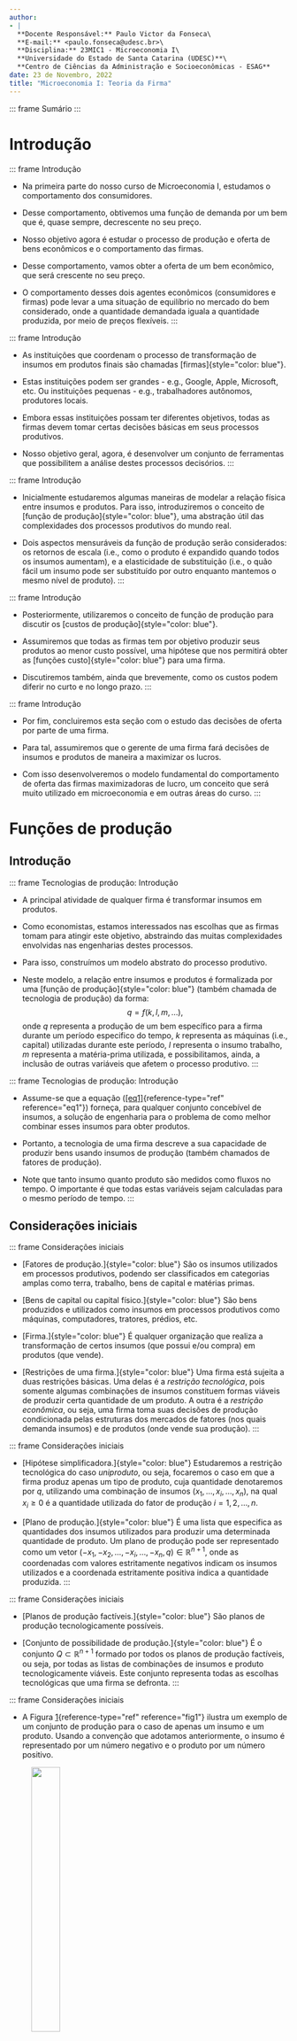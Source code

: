 ```yaml
---
author:
- |
  **Docente Responsável:** Paulo Victor da Fonseca\
  **E-mail:** <paulo.fonseca@udesc.br>\
  **Disciplina:** 23MIC1 - Microeconomia I\
  **Universidade do Estado de Santa Catarina (UDESC)**\
  **Centro de Ciências da Administração e Socioeconômicas - ESAG**
date: 23 de Novembro, 2022
title: "Microeconomia I: Teoria da Firma"
---
```


::: frame
Sumário
:::

# Introdução

::: frame
Introdução

-   Na primeira parte do nosso curso de Microeconomia I, estudamos o
    comportamento dos consumidores.

-   Desse comportamento, obtivemos uma função de demanda por um bem que
    é, quase sempre, decrescente no seu preço.

-   Nosso objetivo agora é estudar o processo de produção e oferta de
    bens econômicos e o comportamento das firmas.

-   Desse comportamento, vamos obter a oferta de um bem econômico, que
    será crescente no seu preço.

-   O comportamento desses dois agentes econômicos (consumidores e
    firmas) pode levar a uma situação de equilíbrio no mercado do bem
    considerado, onde a quantidade demandada iguala a quantidade
    produzida, por meio de preços flexíveis.
:::

::: frame
Introdução

-   As instituições que coordenam o processo de transformação de insumos
    em produtos finais são chamadas [firmas]{style="color: blue"}.

-   Estas instituições podem ser grandes - e.g., Google, Apple,
    Microsoft, etc. Ou instituições pequenas - e.g., trabalhadores
    autônomos, produtores locais.

-   Embora essas instituições possam ter diferentes objetivos, todas as
    firmas devem tomar certas decisões básicas em seus processos
    produtivos.

-   Nosso objetivo geral, agora, é desenvolver um conjunto de
    ferramentas que possibilitem a análise destes processos decisórios.
:::

::: frame
Introdução

-   Inicialmente estudaremos algumas maneiras de modelar a relação
    física entre insumos e produtos. Para isso, introduziremos o
    conceito de [função de produção]{style="color: blue"}, uma abstração
    útil das complexidades dos processos produtivos do mundo real.

-   Dois aspectos mensuráveis da função de produção serão considerados:
    os retornos de escala (i.e., como o produto é expandido quando todos
    os insumos aumentam), e a elasticidade de substituição (i.e., o quão
    fácil um insumo pode ser substituído por outro enquanto mantemos o
    mesmo nível de produto).
:::

::: frame
Introdução

-   Posteriormente, utilizaremos o conceito de função de produção para
    discutir os [custos de produção]{style="color: blue"}.

-   Assumiremos que todas as firmas tem por objetivo produzir seus
    produtos ao menor custo possível, uma hipótese que nos permitirá
    obter as [funções custo]{style="color: blue"} para uma firma.

-   Discutiremos também, ainda que brevemente, como os custos podem
    diferir no curto e no longo prazo.
:::

::: frame
Introdução

-   Por fim, concluiremos esta seção com o estudo das decisões de oferta
    por parte de uma firma.

-   Para tal, assumiremos que o gerente de uma firma fará decisões de
    insumos e produtos de maneira a maximizar os lucros.

-   Com isso desenvolveremos o modelo fundamental do comportamento de
    oferta das firmas maximizadoras de lucro, um conceito que será muito
    utilizado em microeconomia e em outras áreas do curso.
:::

# Funções de produção

## Introdução

::: frame
Tecnologias de produção: Introdução

-   A principal atividade de qualquer firma é transformar insumos em
    produtos.

-   Como economistas, estamos interessados nas escolhas que as firmas
    tomam para atingir este objetivo, abstraindo das muitas
    complexidades envolvidas nas engenharias destes processos.

-   Para isso, construímos um modelo abstrato do processo produtivo.

-   Neste modelo, a relação entre insumos e produtos é formalizada por
    uma [função de produção]{style="color: blue"} (também chamada de
    tecnologia de produção) da forma: $$q = f(k, l, m, \dots),
                \label{eq1}$$ onde $q$ representa a produção de um bem
    específico para a firma durante um período especifico do tempo, $k$
    representa as máquinas (i.e., capital) utilizadas durante este
    período, $l$ representa o insumo trabalho, $m$ representa a
    matéria-prima utilizada, e possibilitamos, ainda, a inclusão de
    outras variáveis que afetem o processo produtivo.
:::

::: frame
Tecnologias de produção: Introdução

-   Assume-se que a equação ([\[eq1\]](#eq1){reference-type="ref"
    reference="eq1"}) forneça, para qualquer conjunto concebível de
    insumos, a solução de engenharia para o problema de como melhor
    combinar esses insumos para obter produtos.

-   Portanto, a tecnologia de uma firma descreve a sua capacidade de
    produzir bens usando insumos de produção (também chamados de fatores
    de produção).

-   Note que tanto insumo quanto produto são medidos como fluxos no
    tempo. O importante é que todas estas variáveis sejam calculadas
    para o mesmo período de tempo.
:::

## Considerações iniciais

::: frame
Considerações iniciais

-   [Fatores de produção.]{style="color: blue"} São os insumos
    utilizados em processos produtivos, podendo ser classificados em
    categorias amplas como terra, trabalho, bens de capital e matérias
    primas.

-   [Bens de capital ou capital físico.]{style="color: blue"} São bens
    produzidos e utilizados como insumos em processos produtivos como
    máquinas, computadores, tratores, prédios, etc.

-   [Firma.]{style="color: blue"} É qualquer organização que realiza a
    transformação de certos insumos (que possui e/ou compra) em produtos
    (que vende).

-   [Restrições de uma firma.]{style="color: blue"} Uma firma está
    sujeita a duas restrições básicas. Uma delas é a *restrição
    tecnológica*, pois somente algumas combinações de insumos constituem
    formas viáveis de produzir certa quantidade de um produto. A outra é
    a *restrição econômica*, ou seja, uma firma toma suas decisões de
    produção condicionada pelas estruturas dos mercados de fatores (nos
    quais demanda insumos) e de produtos (onde vende sua produção).
:::

::: frame
Considerações iniciais

-   [Hipótese simplificadora.]{style="color: blue"} Estudaremos a
    restrição tecnológica do caso *uniproduto*, ou seja, focaremos o
    caso em que a firma produz apenas um tipo de produto, cuja
    quantidade denotaremos por $q$, utilizando uma combinação de insumos
    $(x_1, \dots, x_i, \dots, x_n)$, na qual $x_i \geq 0$ é a quantidade
    utilizada do fator de produção $i = 1, 2, \dots, n$.

-   [Plano de produção.]{style="color: blue"} É uma lista que especifica
    as quantidades dos insumos utilizados para produzir uma determinada
    quantidade de produto. Um plano de produção pode ser representado
    como um vetor
    $(-x_1, -x_2, \dots, -x_i, \dots, -x_n, q) \in \mathbb{R}^{n+1}$,
    onde as coordenadas com valores estritamente negativos indicam os
    insumos utilizados e a coordenada estritamente positiva indica a
    quantidade produzida.
:::

::: frame
Considerações iniciais

-   [Planos de produção factíveis.]{style="color: blue"} São planos de
    produção tecnologicamente possíveis.

-   [Conjunto de possibilidade de produção.]{style="color: blue"} É o
    conjunto $Q \subset \mathbb{R}^{n+1}$ formado por todos os planos de
    produção factíveis, ou seja, por todas as listas de combinações de
    insumos e produto tecnologicamente viáveis. Este conjunto representa
    todas as escolhas tecnológicas que uma firma se defronta.
:::

::: frame
Considerações iniciais

-   A Figura [1](#fig1){reference-type="ref" reference="fig1"} ilustra
    um exemplo de um conjunto de produção para o caso de apenas um
    insumo e um produto. Usando a convenção que adotamos anteriormente,
    o insumo é representado por um número negativo e o produto por um
    número positivo.

<figure id="fig1">
<img src="prodset.JPG" style="width:35.0%" />
<figcaption>Conjunto de produção. Fonte: Mas-Colell et al.
(1995).</figcaption>
</figure>
:::

::: frame
Considerações iniciais

-   Poderíamos, alternativamente, mensurar os insumos por números
    positivos, neste caso uma representação possível para o conjunto de
    produção seria dado pela Figura [2](#fig2){reference-type="ref"
    reference="fig2"}.

    <figure id="fig2">
    <img src="prodset2.JPG" style="width:70.0%" />
    <figcaption>Conjunto de produção. Fonte: Varian (2006).</figcaption>
    </figure>
:::

::: frame
Considerações iniciais

-   [Função de produção.]{style="color: blue"} De maneira mais geral,
    uma função de produção é a função
    $q = f(x_1, \dots, x_i, \dots, x_n)$ que associa a cada combinação
    de insumos $(x_1, \dots, x_i, \dots, x_n) \in \mathbb{R}^n_+$ a
    quantidade *máxima* $q$ que pode ser produzida. A função de produção
    $f(x_1, \dots, x_n)$ define a fronteira do conjunto de produção -
    ver Figura [2](#fig2){reference-type="ref" reference="fig2"}.
:::

## Produtividade marginal

::: frame
Produto marginal

-   O [produto físico marginal]{style="color: blue"} do fator de
    produção $i$, denotado por $PM_i$, é a variação da produção gerada
    pela variação em uma unidade do insumo $i$, *ceteris paribus*.

-   Mais precisamente, em termos contínuos, pode ser definida como a
    derivada parcial da função de produção com relação ao insumo $i$:
    $$PM_i \equiv \frac{\partial f(\mathbf{x})}{\partial x_i} = f_i(\mathbf{x}), \qquad i = 1, \dots, n.
                \label{eq2}$$

-   Se o fator de produção $i$ contribui para a produção, então,
    $PM_i>0$ para toda combinação de insumos factível
    $(x_1, \dots, x_i, \dots, x_n)$.
:::

::: frame
Produto marginal

-   No caso de apenas dois fatores de produção, capital e trabalho,
    temos então que:

    1.  O produto marginal do trabalho, $PM_l = f_l$, mede o quanto a
        produção aumentará se aumentarmos (um pouco) a quantidade de
        trabalho usada, mantendo a quantidade de capital fixa.

    2.  O produto marginal do capital, $PM_k = f_k$, mede o quanto a
        produção aumentará se aumentarmos (um pouco) a quantidade de
        capital usada, mantendo a quantidade de trabalho fixa.
:::

## Princípio das produtividades marginais decrescentes

::: frame
Princípio das produtividades marginais decrescentes

-   [Princípio dos rendimentos físicos (produtividades marginais)
    decrescentes.]{style="color: blue"} Quanto mais se utiliza um fator
    de produção $i$, *ceteris paribus*, a contribuição deste fator para
    o aumento da produção tende a ser cada vez menor, ou seja, o produto
    físico marginal do fator de produção $i$ é estritamente decrescente
    com relação à quantidade utilizada deste fator.

-   Formalmente:
    $$\frac{\partial PM_i(\mathbf{x})}{\partial x_i} = \frac{\partial^2 f(\mathbf{x})}{\partial x_i^2} = f_{ii} < 0, \qquad \forall i = 1, \dots, n.$$
:::

::: frame
Princípio das produtividades marginais decrescentes

-   Considerando nossa função de produção com apenas dois fatores -
    capital e trabalho - temos: $$\begin{aligned}
                \frac{\partial PM_k}{\partial k} &=& \frac{\partial^2 f(k,l)}{\partial k^2} = f_{kk} < 0, \\
                \frac{\partial PM_l}{\partial l} &=& \frac{\partial^2 f(k,l)}{\partial l^2} = f_{ll} < 0.
            
    \end{aligned}$$

-   A hipótese de produtividade marginal decrescente foi originalmente
    proposta pelo economista do século XIX Thomas Malthus, que temia que
    o aumento rápido da população resultasse em uma menor produtividade
    do trabalho.

-   Suas predições pessimistas para o futuro da humanidade fizeram com
    que a economia ficasse conhecida como "ciência sombria".
:::

::: frame
Princípio das produtividades marginais decrescentes

<figure id="fig3">
<img src="malthus.jpg" style="width:40.0%" />
<figcaption>Thomas Robert Malthus (1766 - 1834). Fonte: <a
href="https://en.wikipedia.org/wiki/Thomas_Robert_Malthus">Wikipedia</a>.</figcaption>
</figure>
:::

::: frame
Princípio das produtividades marginais decrescentes

-   Uma análise mais cuidadosa da função de produção sugere que tais
    predições pessimistas podem não ser corretas.

-   Variações na produtividade marginal do trabalho ao longo do tempo
    dependem não só de como o fator de produção trabalho está crescendo
    mas, também, de mudanças nos outros insumos (e.g., capital).

-   Ou seja, precisamos nos preocupar também com
    $\partial PM_l/\partial k = f_{lk}$.

-   Na maioria dos casos, $f_{lk} > 0$, portanto, a diminuição da
    produtividade do trabalho à medida que *ambos $l$ e $k$ aumentam*
    pode ser uma conclusão precipitada.

-   De fato, a produtividade do trabalho parece ter aumentado
    significativamente desde a época de Malthus, principalmente porque
    os aumentos nos insumos de capital (combinado a melhorias
    tecnológicas) compensou o impacto do declínio da produtividade
    marginal.
:::

## Produto médio

::: frame
Produto médio

-   [Produto físico médio ($PMe_{i}$).]{style="color: blue"} Quantidade
    produzida por unidade do insumo $i$:
    $$PMe_i = \frac{f(\mathbf{x})}{x_i}, \qquad x_i > 0.
                \label{eq4}$$

-   De maneira geral, *produtividade do trabalho* significa
    *produtividade média*.

-   Como a produtividade média é facilmente mensurável, é comumente
    utilizada como medida de eficiência - muito utilizada em trabalhos
    empíricos (e menos em teóricos).

-   Para o caso de dois insumos, a produtividade média do trabalho é:
    $$PMe_l = \frac{f(k,l)}{l}.$$

-   Note que a produtividade média do trabalho depende do nível de
    capital utilizado.
:::

## Exercício

::: frame
Exercício Suponha a seguinte função de produção:
$$q = f(k,l) = 600k^2l^2 - k^3l^3.$$

Se o nível de capital utilizado é $k = 10$, obtenha o seguinte:

1.  Produtividade marginal do trabalho e o nível de trabalho utilizado
    para que o produto atinja seu valor máximo.

2.  Produto médio do trabalho e o nível de trabalho utilizado para que o
    produto médio do trabalho atinja seu valor máximo.

3.  Verifique que quando $l$ faz com que a produtividade média do
    trabalho atinja seu nível máximo, neste ponto, a produtividade média
    do trabalho é igual á produtividade marginal do trabalho.

4.  Mostre que a igualdade do item anterior é geral.
:::

# Funções de produção e isoquantas

## Isoquantas

::: frame
Isoquantas

-   Para ilustrar a possível substituição de um insumo por outro em uma
    função de produção, usamos o seu mapa de isoquanta.

-   [Isoquanta.]{style="color: blue"} Isoquanta é o conjunto
    $Q(q) = \{(x_1, x_2) \in \mathbb{R}^2_+| f(x_1, x_2) = q\}$ formado
    por todas as combinações de insumos $(x_1, x_2)$ que geram o mesmo
    nível (máximo) de produção $q$.

-   Assim como no caso das curvas de indiferença, existem infinitas
    isoquantas no plano de $k-l$ (se considerarmos os insumos capital e
    trabalho).

-   Cada isoquanta representa um nível distinto de produto.

-   As isoquantas registram sucessivamente níveis mais altos de produto
    à medida que nos movemos na direção nordeste.

-   A utilização de mais de cada um dos insumos possibilitará que a
    produção aumente.
:::

::: frame
Isoquantas

<figure id="fig:my_label">
<img src="isoquanta.JPG" style="width:60.0%" />
<figcaption>Mapa de isoquanta. Fonte: Nicholson e Snyder
(2019).</figcaption>
</figure>
:::

::: frame
Isoquantas

-   É possível notar a similaridade entre um mapa de isoquanta e o mapa
    de curva de indiferença de um indivíduo.

-   São, de fato, conceitos similares pois representam os mapas de
    contorno de uma função em particular.

-   No entanto, no caso das isoquantas, o rótulo das curvas é
    mensurável - uma produção de 10 unidades por período tem um
    significado quantificável.

-   Por este motivo, os economistas estão mais interessados em estudar a
    forma das funções de produção do que das funções utilidade.
:::

## Propriedades das funções de produção

::: frame
Propriedades das funções de produção

-   Duas premissas comuns sobre as propriedades da tecnologia são
    *monotonicidade* ou *livre descarte* (*free disposal*) e
    *convexidade*.

    1.  [Monotonicidade]{style="color: blue"}. Uma tecnologia apresenta
        monotonicidade ou livre descarte quando é sempre possível a
        absorção de quantidades adicionais de pelo menos um insumo sem
        que isto acarrete redução da produção. A função de produção é,
        sob tal suposição, não-decrescente com relação a cada um de seus
        fatores de produção (os produtos marginais são não-negativos) e,
        portanto, as isoquantas não são positivamente inclinadas.

    2.  [Convexidade]{style="color: blue"}. Uma tecnologia é convexa
        quando a média ponderada de duas combinações de insumos
        $(x_1, x_2)$ e $(y_1, y_2)$ que geram uma produção $q$, gera uma
        produção maior ou igual a $q$.
:::

## Exemplos simples de funções de produção

::: frame
Exemplos de funções de produção

1.  [Tecnologia com fatores de produção substitutos
    (linear).]{style="color: blue"}
    $$q = f(k,l) = \alpha k + \beta l, \qquad \alpha, \beta > 0.
                \label{eq5}$$

2.  [Tecnologia com fatores de produção combinados em proporções fixas
    (Leontief).]{style="color: blue"}
    $$q = f(k,l) = \min\{\alpha k, \beta l\}, \qquad \alpha, \beta > 0.
                \label{eq6}$$

3.  [Tecnologia Cobb-Douglas.]{style="color: blue"}
    $$q = f(k,l) = Ak^\alpha k l^\beta, \qquad A, \alpha, \beta > 0.
                \label{eq7}$$

4.  [Tecnologia CES.]{style="color: blue"}
    $$q = f(k,l) = [\alpha k^\rho + (1-\alpha) l^\rho]^{\gamma/\rho}, \qquad \rho \leq 1, \rho \neq 0, \gamma > 0, 0\leq \alpha \leq 1.
                \label{eq8}$$
:::

::: thebibliography
MAS-COLELL, A.; WHINSTON M.D.; GREEN, J.R. Microeconomic Theory. New
York: Oxford University Press, 1995.

NICHOLSON, W.; SNYDER C. Teoria microeconômica: Princípios básicos e
aplicações. Cengage Learning Brasil, 2019. Disponível em:
[app.minhabiblioteca.com.br/books/9788522127030](https://app.minhabiblioteca.com.br/books/9788522127030/)

RESENDE, J. G. L. Microeconomia I: Notas de Aula.

VARIAN, H. R. Intermediate Microeconomics: A modern approach. 7.ed. New
York: W.W. Norton & Company, 2006.
:::
